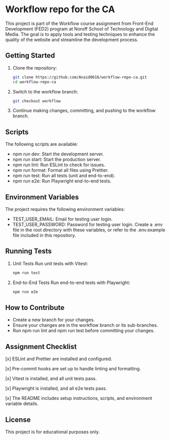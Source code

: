 # Workflow repo for the CA

This project is part of the Workflow course assignment from Front-End Development (FED2) program at Noroff School of Technology and Digital Media. The goal is to apply tools and testing techniques to enhance the quality of the website and streamline the development process.

## Getting Started

1. Clone the repository:

   ```bash
   git clone https://github.com/Anaid0616/workflow-repo-ca.git
   cd workflow-repo-ca
   ```

2. Switch to the workflow branch:

   ```bash
   git checkout workflow
   ```

3. Continue making changes, committing, and pushing to the workflow branch.

## Scripts

The following scripts are available:

- npm run dev: Start the development server.
- npm run start: Start the production server.
- npm run lint: Run ESLint to check for issues.
- npm run format: Format all files using Prettier.
- npm run test: Run all tests (unit and end-to-end).
- npm run e2e: Run Playwright end-to-end tests.

## Environment Variables

The project requires the following environment variables:

- TEST_USER_EMAIL: Email for testing user login.
- TEST_USER_PASSWORD: Password for testing user login.
  Create a .env file in the root directory with these variables, or refer to the .env.example file included in this repository.

## Running Tests

1. Unit Tests
   Run unit tests with Vitest:

   ```bash
   npm run test
   ```

2. End-to-End Tests
   Run end-to-end tests with Playwright:

   ```bash
   npm run e2e
   ```

## How to Contribute

- Create a new branch for your changes.
- Ensure your changes are in the workflow branch or its sub-branches.
- Run npm run lint and npm run test before committing your changes.

## Assignment Checklist

[x] ESLint and Prettier are installed and configured.

[x] Pre-commit hooks are set up to handle linting and formatting.

[x] Vitest is installed, and all unit tests pass.

[x] Playwright is installed, and all e2e tests pass.

[x] The README includes setup instructions, scripts, and environment variable details.

## License

This project is for educational purposes only.

